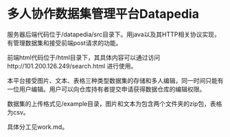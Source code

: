 # 多人协作数据集管理平台Datapedia

服务器后端代码位于/datapedia/src目录下。用java以及其HTTP相关协议实现，有管理数据集和接受前端post请求的功能。

前端html代码位于/html目录下，其具体内容可以通过访问http://101.200.126.249/search.html 进行使用。

本平台接受图片、文本、表格三种类型数据集的存储和多人编辑，同一时间只能有一位用户编辑。用户可以向仓库持有者提交申请获得数据仓库的编辑权限。

数据集的上传格式见/example目录，图片和文本为包含两个文件夹的zip包，表格为csv。

具体分工见work.md。
